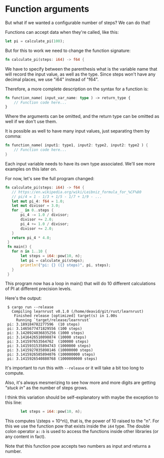 # Function arguments


But what if we wanted a configurable number of steps? We can do that!

Functions can accept data when they're called, like this:

```rust
let pi = calculate_pi(100);
```

But for this to work we need to change the function signature:

```rust
fn calculate_pi(steps: i64) -> f64 {
```

We have to specify between the parenthesis what is the variable name that will
record the input value, as well as the type. 
Since steps won't have any decimal places, we use "i64" instead of "f64".

Therefore, a more complete description on the syntax for a function is:

```rust
fn function_name( input_var_name: type ) -> return_type { 
    // Function code here... 
}
```        

Where the arguments can be omitted, and the return type can be omitted as well
if we don't use them.

It is possible as well to have many input values, just separating them by comma:

```rust
fn function_name( input1: type1, input2: type2, input2: type2 ) { 
    // Function code here... 
}
```

Each input variable needs to have its own type associated. 
We'll see more examples on this later on.

For now, let's see the full program changed:

```rust
fn calculate_pi(steps: i64) -> f64 {
   // https://en.wikipedia.org/wiki/Leibniz_formula_for_%CF%80
   // pi/4 = 1 - 1/3 + 1/5 - 1/7 + 1/9 - ...
   let mut pi_4: f64 = 1.0;
   let mut divisor = 3.0;
   for _ in 0..steps {
       pi_4 -= 1.0 / divisor;
       divisor += 2.0;
       pi_4 += 1.0 / divisor;
       divisor += 2.0;
   }
   return pi_4 * 4.0;
 }
 fn main() {
   for n in 1..10 {
       let steps = i64::pow(10, n);
       let pi = calculate_pi(steps);
       println!("pi: {} ({} steps)", pi, steps);
   }
 }
```

This program now has a loop in main() that will do 10 different 
calculations of PI at different precision levels.

Here's the output:

```
 $ cargo run --release
   Compiling learnrust v0.1.0 (/home/deavid/git/rust/learnrust)
    Finished release [optimized] target(s) in 1.00s
     Running `target/release/learnrust`
 pi: 3.189184782277596  (10 steps)
 pi: 3.1465677471829556 (100 steps)
 pi: 3.1420924036835256 (1000 steps)
 pi: 3.1416426510898874 (10000 steps)
 pi: 3.141597653564762  (100000 steps)
 pi: 3.1415931535894743 (1000000 steps)
 pi: 3.1415927035898146 (10000000 steps)
 pi: 3.1415926585894076 (100000000 steps)
 pi: 3.1415926540880768 (1000000000 steps)
```

It's important to run this with `--release` or it will take a bit too long to compute.

Also, it's always mesmerizing to see how more and more digits 
are getting *"stuck in"* as the number of steps grows.

I think this variation should be self-explanatory with maybe 
the exception to this line:

```rust
       let steps = i64::pow(10, n);
```

This computes \\(steps = 10^n\\), that is, the power of 10 raised to the "n". 
For this we use the function pow that exists inside the `i64` type. 
The double colon operator `a::b` is used to access the functions inside other 
libraries (or any content in fact).

Note that this function pow accepts two numbers as input and returns a number.